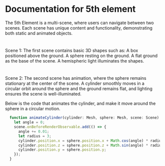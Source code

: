# Documentation for 5th element

The 5th Element is a multi-scene, where users can navigate between two scenes. Each scene has unique content and functionality, demonstrating both static and animated objects.

# 

Scene 1: The first scene contains basic 3D shapes such as:
A box positioned above the ground.
A sphere resting on the ground.
A flat ground as the base of the scene.
A hemispheric light illuminates the shapes.

#
Scene 2: The second scene has animation, where the sphere remains stationary at the center of the scene.
A cylinder smoothly moves in a circular orbit around the sphere and the ground remains flat, and lighting ensures the scene is well-illuminated.

Below is the  code that animates the cylinder, and make it move around the  sphere in a circular motion.

``` Typescript 
  function animateCylinder(cylinder: Mesh, sphere: Mesh, scene: Scene) {
    let angle = 0; 
    scene.onBeforeRenderObservable.add(() => {
      angle += 0.01;
      let radius = 3;
      cylinder.position.x = sphere.position.x + Math.cos(angle) * radius;
      cylinder.position.z = sphere.position.z + Math.sin(angle) * radius;
      cylinder.position.y = sphere.position.y;
    });
  }
```
#
